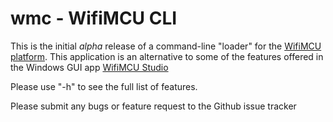 wmc - WifiMCU CLI
=================

This is the initial *alpha* release of a command-line "loader" for the [WifiMCU platform](http://www.wifimcu.com/).  This application is an alternative to some of the features offered in the Windows GUI app [WifiMCU Studio](https://github.com/SmartArduino/WiFiMCU-STUDIO)

Please use "-h" to see the full list of features.

Please submit any bugs or feature request to the Github issue tracker